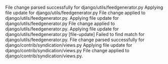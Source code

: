 File change parsed successfully for django/utils/feedgenerator.py
Applying file update for django/utils/feedgenerator.py
File change applied to django/utils/feedgenerator.py.
Applying file update for django/utils/feedgenerator.py
File change applied to django/utils/feedgenerator.py.
Applying file update for django/utils/feedgenerator.py
[file-update] Failed to find match for django/utils/feedgenerator.py.
File change parsed successfully for django/contrib/syndication/views.py
Applying file update for django/contrib/syndication/views.py
File change applied to django/contrib/syndication/views.py.
